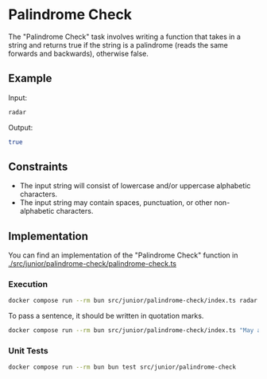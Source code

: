 # Palindrome Check

The "Palindrome Check" task involves writing a function that takes in a string and returns true if the string is a palindrome (reads the same forwards and backwards), otherwise false.

## Example

Input:

```bash
radar
```

Output:

```bash
true
```

## Constraints

- The input string will consist of lowercase and/or uppercase alphabetic characters.
- The input string may contain spaces, punctuation, or other non-alphabetic characters.

## Implementation

You can find an implementation of the "Palindrome Check" function in [./src/junior/palindrome-check/palindrome-check.ts](./src/junior/palindrome-check/palindrome-check.ts)

### Execution

```bash
docker compose run --rm bun src/junior/palindrome-check/index.ts radar
```

To pass a sentence, it should be written in quotation marks.

```bash
docker compose run --rm bun src/junior/palindrome-check/index.ts "May a moody baby doom a yam"
```

### Unit Tests

```bash
docker compose run --rm bun bun test src/junior/palindrome-check
```
